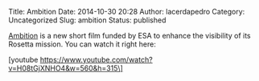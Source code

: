 Title: Ambition
Date: 2014-10-30 20:28
Author: lacerdapedro
Category: Uncategorized
Slug: ambition
Status: published

[Ambition](http://www.esa.int/Our_Activities/Space_Science/Rosetta/Rosetta_the_ambition_to_turn_science_fiction_into_science_fact) is a new short film funded by ESA to enhance the visibility of its Rosetta mission. You can watch it right here:

\[youtube https://www.youtube.com/watch?v=H08tGjXNHO4&w=560&h=315\]

 
